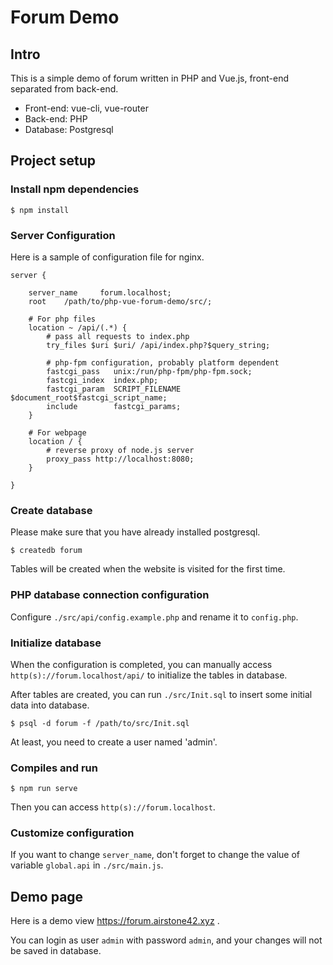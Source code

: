 # Forum Demo

## Intro
This is a simple demo of forum written in PHP and Vue.js, front-end separated from back-end.
- Front-end: vue-cli, vue-router
- Back-end: PHP
- Database: Postgresql

## Project setup

### Install npm dependencies
```
$ npm install
```

### Server Configuration
Here is a sample of configuration file for nginx.
```
server {

    server_name     forum.localhost;
    root    /path/to/php-vue-forum-demo/src/;

    # For php files
    location ~ /api/(.*) {
        # pass all requests to index.php
        try_files $uri $uri/ /api/index.php?$query_string;

        # php-fpm configuration, probably platform dependent
        fastcgi_pass   unix:/run/php-fpm/php-fpm.sock;
        fastcgi_index  index.php;
        fastcgi_param  SCRIPT_FILENAME  $document_root$fastcgi_script_name;
        include        fastcgi_params;
    }

    # For webpage
    location / {
        # reverse proxy of node.js server
        proxy_pass http://localhost:8080;
    }

}
```

### Create database
Please make sure that you have already installed postgresql.
```
$ createdb forum
```
Tables will be created when the website is visited for the first time.

### PHP database connection configuration
Configure ```./src/api/config.example.php```  and rename it to ```config.php```.


### Initialize database
When the configuration is completed, you can manually access ```http(s)://forum.localhost/api/``` to initialize the tables in database.

After tables are created, you can run ```./src/Init.sql``` to insert some initial data into database.
```
$ psql -d forum -f /path/to/src/Init.sql
```
At least, you need to create a user named 'admin'.

### Compiles and run
```
$ npm run serve
```
Then you can access ```http(s)://forum.localhost```.

### Customize configuration
If you want to change ```server_name```, don't forget to change the value of variable ```global.api``` in ```./src/main.js```.

## Demo page
Here is a demo view https://forum.airstone42.xyz .

You can login as user ```admin``` with password ```admin```, and your changes will not be saved in database.
